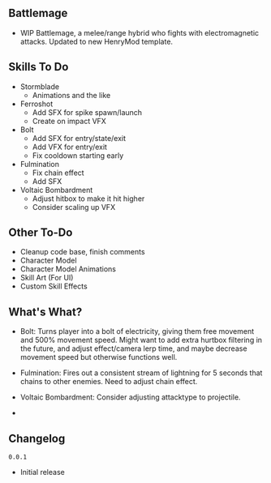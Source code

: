## Battlemage
- WIP Battlemage, a melee/range hybrid who fights with electromagnetic attacks. Updated to new HenryMod template.

## Skills To Do
- Stormblade
  - Animations and the like
- Ferroshot
  - Add SFX for spike spawn/launch
  - Create on impact VFX
- Bolt
  - Add SFX for entry/state/exit
  - Add VFX for entry/exit
  - Fix cooldown starting early
- Fulmination
  - Fix chain effect
  - Add SFX
- Voltaic Bombardment
  - Adjust hitbox to make it hit higher
  - Consider scaling up VFX
 
 ## Other To-Do
- Cleanup code base, finish comments
- Character Model
- Character Model Animations
- Skill Art (For UI)
- Custom Skill Effects

## What's What?
- Bolt: Turns player into a bolt of electricity, giving them free movement and 500% movement speed. Might want to add extra hurtbox filtering in the future, and adjust effect/camera lerp time, and maybe decrease movement speed but otherwise functions well.

- Fulmination: Fires out a consistent stream of lightning for 5 seconds that chains to other enemies. Need to adjust chain effect.

- Voltaic Bombardment: Consider adjusting attacktype to projectile.
- 
## Changelog
`0.0.1`
- Initial release
